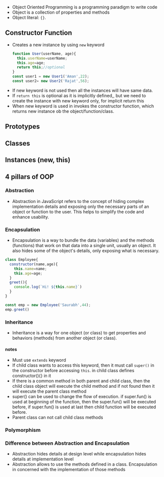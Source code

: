 * Object Oriented Programming is a programming paradigm to write code
* Object is a collection of properties and methods
* Object literal: `{}`.

## Constructor Function
* Creates a new instance by using `new` keyword
  ```javascript
  function User(userName, age){
    this.userName=userName;
    this.age=age;
    return this;//optional
  }
  const user1 = new User1('Aman',22);
  const user2= new User2('Rajat',56);
  ```
* If new keyword is not used then all the instances will have same data.
* If `return this` is optional as it is implicitly defined,, but we need to create the instance with new keyword only, for implicit return this
* When new keyword is used in invokes the constructor function, which returns new instance ob the object/function/class.
## Prototypes
## Classes
## Instances (new, this)

## 4 pillars of OOP
### Abstraction
* Abstraction in JavaScript refers to the concept of hiding complex implementation details and exposing only the necessary parts of an object or function to the user. This helps to simplify the code and enhance usability.

### Encapsulation
* Encapsulation is a way to bundle the data (variables) and the methods (functions) that work on that data into a single unit, usually an object. It also hides some of the object's details, only exposing what is necessary.
```javascript
class Employee{
  constructor(name,age){
    this.name=name;
    this.age=age;
  }
  greet(){
    console.log(`Hi! ${this.name}`)
  }
}

const emp = new Employee('Saurabh',44);
emp.greet()

```

### Inheritance
* Inheritance is a way for one object (or class) to get properties and behaviors (methods) from another object (or class).

#### notes
* Must use `extends` keyword
* If child class wants to access this keyword, then it must call `super()` in the constructor before accessing `this`. in child class defines constructor(){} in it
* If there is a common method in both parent and child class, then the child class object will execute the child method and if not found then it will execute the parent class method
* super() can be used to change the flow of execution. if super.fun() is used at beginning of the function, then the super.fun() will be executed before, if super.fun() is used at last then child function will be executed before.
* Parent class can not call child class methods

### Polymorphism

### Difference between Abstraction and Encapsulation
* Abstraction hides details at design level while encapsulation hides details at implementation level
* Abstraction allows to use the methods defined in a class. Encapsulation in concerned with the implementation of those methods